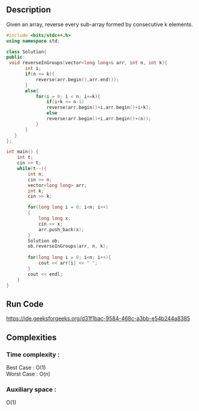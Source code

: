 ## Description  
Given an array, reverse every sub-array formed by consecutive k elements.
```cpp
#include <bits/stdc++.h>
using namespace std;

class Solution{
public:
 void reverseInGroups(vector<long long>& arr, int n, int k){
       int i;
       if(n <= k){
           reverse(arr.begin(),arr.end());
       }
       else{
           for(i = 0; i < n; i+=k){
               if(i+k <= n-1)
               reverse(arr.begin()+i,arr.begin()+i+k);
               else
               reverse(arr.begin()+i,arr.begin()+(n));
           }
       } 
   }
};

int main() {
    int t; 
    cin >> t; 
    while(t--){ 
        int n;
        cin >> n; 
        vector<long long> arr; 
        int k;
        cin >> k; 

        for(long long i = 0; i<n; i++)
        {
            long long x;
            cin >> x; 
            arr.push_back(x); 
        }
        Solution ob;
        ob.reverseInGroups(arr, n, k);
        
        for(long long i = 0; i<n; i++){
            cout << arr[i] << " "; 
        }
        cout << endl;
    }
}
```
## Run Code
https://ide.geeksforgeeks.org/d31f1bac-9584-468c-a3bb-e54b244a8385

## Complexities
### Time complexity   : 
Best Case : O(1)  
Worst Case : O(n) 
### Auxiliary space   : 
O(1)
